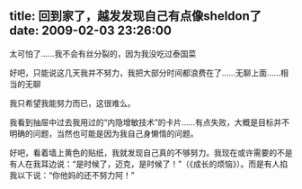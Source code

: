 title: 回到家了，越发发现自己有点像sheldon了
date: 2009-02-03 23:26:00
---

&#22826;&#21487;&#24597;&#20102;&#8230;&#8230;&#25105;&#19981;&#20250;&#26377;&#19997;&#20998;&#35010;&#30340;&#65292;&#22240;&#20026;&#25105;&#27809;&#21507;&#36807;&#27888;&#22269;&#33756;

 &#22909;&#21543;&#65292;&#21482;&#33021;&#35828;&#36825;&#20960;&#22825;&#25105;&#24182;&#19981;&#21162;&#21147;&#65292;&#25105;&#25226;&#22823;&#37096;&#20998;&#26102;&#38388;&#37117;&#28010;&#36153;&#22312;&#20102;&#8230;&#8230;&#26080;&#32842;&#19978;&#38754;&#8230;&#8230;&#30456;&#24403;&#30340;&#26080;&#32842;

 &#25105;&#21482;&#24076;&#26395;&#25105;&#33021;&#21162;&#21147;&#32780;&#24050;&#65292;&#36825;&#24456;&#38590;&#20040;&#12290;

 &#25105;&#30475;&#21040;&#25277;&#23625;&#20013;&#36807;&#21435;&#25105;&#29992;&#36807;&#30340;&#8220;&#20869;&#38544;&#22686;&#25935;&#25216;&#26415;&#8221;&#30340;&#21345;&#29255;&#8230;&#8230;&#26377;&#28857;&#22833;&#36133;&#65292;&#22823;&#27010;&#26159;&#30446;&#26631;&#24182;&#19981;&#26126;&#30830;&#30340;&#38382;&#39064;&#65292;&#24403;&#28982;&#20063;&#21487;&#33021;&#26159;&#22240;&#20026;&#25105;&#33258;&#24049;&#36523;&#25042;&#24816;&#30340;&#38382;&#39064;&#12290;

 &#22909;&#21543;&#65292;&#30475;&#30528;&#22681;&#19978;&#40644;&#33394;&#30340;&#36148;&#32440;&#65292;&#25105;&#23601;&#21457;&#29616;&#33258;&#24049;&#30495;&#30340;&#19981;&#22815;&#21162;&#21147;&#12290;&#25105;&#29616;&#22312;&#25110;&#35768;&#38656;&#35201;&#30340;&#19981;&#26159;&#26377;&#20154;&#22312;&#25105;&#32819;&#36793;&#35828;&#65306;&#8220;&#26159;&#26102;&#20505;&#20102;&#65292;&#36808;&#20811;&#65292;&#26159;&#26102;&#20505;&#20102;&#65281;&#8221;&#65288;&#12298;&#25104;&#38271;&#30340;&#28902;&#24700;&#12299;&#65289;&#12290;&#32780;&#26159;&#26377;&#20154;&#25488;&#25105;&#20197;&#19979;&#35828;&#65306;&#8220;&#20320;&#20182;&#22920;&#30340;&#36824;&#19981;&#21162;&#21147;&#38463;&#65281;&#8221;

 